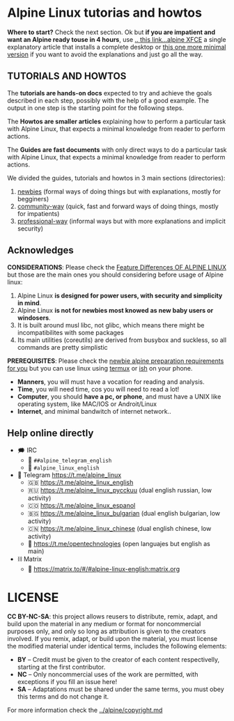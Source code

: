 Alpine Linux tutorias and howtos
=================================

**Where to start?** Check the next section. Ok but **if you are impatient and 
want an Alpine ready touse in 4 hours**, use [.. this link...alpine XFCE](../newbie/alpine-newbie-xfce-desktop.md) 
a single explanatory article that installs a complete desktop
or [this one more minimal version](community-way/alpine-tutorial-desktop-xfce4-fast-forward.md) 
if you want to avoid the explanations and just go all the way.

## TUTORIALS AND HOWTOS

The **tutorials are hands-on docs** expected to try and achieve the goals described 
in each step, possibly with the help of a good example. The output in one step 
is the starting point for the following steps.

The **Howtos are smaller articles** explaining how to perform a particular task 
with Alpine Linux, that expects a minimal knowledge from reader to perform actions. 

The **Guides are fast documents** with only direct ways to do a particular task
with Alpine Linux, that expects a minimal knowledge from reader to perform actions. 

We divided the guides, tutorials and howtos in 3 main sections (directories):

1. [newbies](../newbies/README.md) (formal ways of doing things but with explanations, mostly for begginers)
2. [community-way](community-way/README.md) (quick, fast and forward ways of doing things, mostly for impatients)
3. [professional-way](professional-way/README.md) (informal ways but with more explanations and implicit security)

## Acknowledges

**CONSIDERATIONS**: Please check the [Feature Differences OF ALPINE LINUX](../newbies/README.md#feature-differences) 
but those are the main ones you should considering before usage of Alpine linux:

1. Alpine Linux **is designed for power users, with security and simplicity in mind**.
2. Alpine Linux **is not for newbies most knowed as new baby users or windosers**.
3. It is built around musl libc, not glibc, which means there might be incompatibilites with some packages
4. Its main utilities (coreutils) are derived from busybox and suckless, so all commands are pretty simplistic

**PREREQUISITES**: Please check the [newbie alpine preparation requirements for you](../newbie/alpine-newbie-prepare.md) 
but you can use linux using [termux](tutorial-alpine-in-phone.md) or [ish](tutorial-alpine-in-phone.md) on your phone.

* **Manners**, you will must have a vocation for reading and analysis.
* **Time**, you will need time, cos you will need to read a lot!
* **Computer**, you should **have a pc, or phone**, and must have a UNIX like operating system, like MAC/IOS or Androit/Linux
* **Internet**, and minimal bandwitch of internet network.. 

## Help online directly

- 🗯 IRC
  - 💬 `##alpine_telegram_english`
  - 💬 `#alpine_linux_english`
- 📱 Telegram https://t.me/alpine_linux
  - 🇬🇧 https://t.me/alpine_linux_english
  - 🇷🇺 https://t.me/alpine_linux_pycckuu (dual english russian, low activity)
  - 🇨🇴 https://t.me/alpine_linux_espanol
  - 🇧🇬 https://t.me/alpine_linux_bulgarian (dual english bulgarian, low activity)
  - 🇨🇳 https://t.me/alpine_linux_chinese (dual english chinese, low activity)
  - 📡 https://t.me/opentechnologies (open languajes but english as main)
- ⛓ Matrix
  - 👥 https://matrix.to/#/#alpine-linux-english:matrix.org

# LICENSE

**CC BY-NC-SA**: this project allows reusers to distribute, remix, adapt, and build upon the material 
in any medium or format for noncommercial purposes only, and only so long as attribution is given 
to the creators involved. If you remix, adapt, or build upon the material, you must license the modified 
material under identical terms,  includes the following elements:

* **BY**  – Credit must be given to the creator of each content respectivelly, starting at the first contributor.
* **NC**  – Only noncommercial uses of the work are permitted, with exceptions if you fill an issue here!
* **SA**  – Adaptations must be shared under the same terms, you must obey this terms and do not change it.

For more information check the [../alpine/copyright.md](../alpine/copyright.md)

